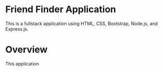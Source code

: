 # Friend Finder Application
This is a fullstack application using HTML, CSS, Bootstrap, Node.js, and Express.js.

# Overview
This application 






